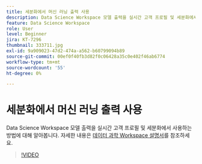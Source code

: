 ```yaml
---
title: 세분화에서 머신 러닝 출력 사용
description: Data Science Workspace 모델 출력을 실시간 고객 프로필 및 세분화에서 사용하는 방법에 대해 알아봅니다.
feature: Data Science Workspace
role: User
level: Beginner
jira: KT-7296
thumbnail: 333711.jpg
exl-id: 9a909023-47d2-474a-a562-b60799094b89
source-git-commit: 00ef0f40fb3d82f0c06428a35c0e402f46ab6774
workflow-type: tm+mt
source-wordcount: '55'
ht-degree: 0%

---
```


# 세분화에서 머신 러닝 출력 사용

Data Science Workspace 모델 출력을 실시간 고객 프로필 및 세분화에서 사용하는 방법에 대해 알아봅니다. 자세한 내용은 [데이터 과학 Workspace 설명서](https://experienceleague.adobe.com/docs/experience-platform/data-science-workspace/home.html)를 참조하세요.

>[!VIDEO](https://video.tv.adobe.com/v/333711)

